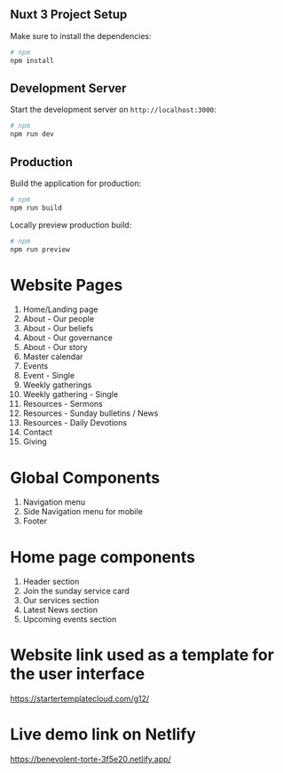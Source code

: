 ## Nuxt 3 Project Setup

Make sure to install the dependencies:

```bash
# npm
npm install
```

## Development Server

Start the development server on `http://localhost:3000`:

```bash
# npm
npm run dev
```

## Production

Build the application for production:

```bash
# npm
npm run build
```

Locally preview production build:

```bash
# npm
npm run preview
```

# Website Pages

 1. Home/Landing page
 2. About - Our people 
 3. About - Our beliefs
 4. About - Our governance
 5. About - Our story
 6. Master calendar
 7. Events
 8. Event - Single
 9. Weekly gatherings
10. Weekly gathering - Single
11. Resources - Sermons
12. Resources - Sunday bulletins / News
13. Resources - Daily Devotions
14. Contact 
15. Giving

# Global Components

1. Navigation menu
2. Side Navigation menu for mobile
2. Footer

# Home page components

1. Header section
2. Join the sunday service card
3. Our services section
4. Latest News section
5. Upcoming events section

# Website link used as a template for the user interface

https://startertemplatecloud.com/g12/

# Live demo link on Netlify
 
https://benevolent-torte-3f5e20.netlify.app/